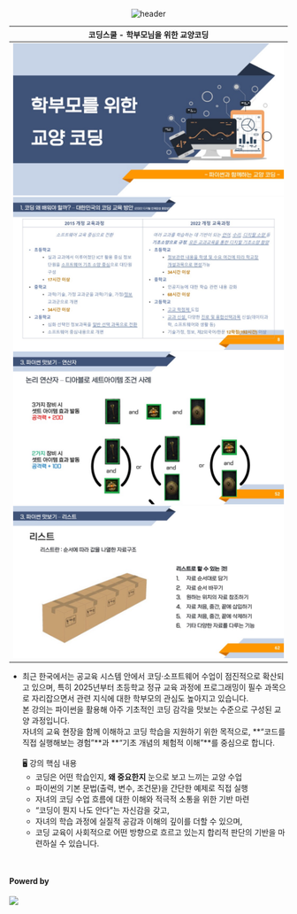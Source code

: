 <div align="center">
  
![header](https://capsule-render.vercel.app/api?type=waving&color=4078c0&height=180&section=header&text=학부모님을%20위한%20교양코딩&fontSize=45&animation=fadeIn&fontAlignY=38&desc=yonghun16&descAlignY=55&descAlign=85)


| 코딩스쿨 - 학부모님을 위한 교양코딩 |
|----------------------|
|<div><img src="https://github.com/yonghun16/coding_school_introductory_coding_for_parents/blob/main/previews/preview1.jpeg?raw=true" width=800px /><br /><img src="https://github.com/yonghun16/coding_school_introductory_coding_for_parents/blob/main/previews/preview2.jpeg?raw=true" width=800px /><br /><img src="https://github.com/yonghun16/coding_school_introductory_coding_for_parents/blob/main/previews/preview3.jpeg?raw=true" width=800px /><br /><img src="https://github.com/yonghun16/coding_school_introductory_coding_for_parents/blob/main/previews/preview4.jpeg?raw=true" width=800px /></div>|

</div>

<ul>
  <li>최근 한국에서는 공교육 시스템 안에서 코딩·소프트웨어 수업이 점진적으로 확산되고 있으며, 특히 2025년부터 초등학교 정규 교육 과정에 프로그래밍이 필수 과목으로 자리잡으면서 관련 지식에 대한 학부모의 관심도 높아지고 있습니다.<br />
본 강의는 파이썬을 활용해 아주 기초적인 코딩 감각을 맛보는 수준으로 구성된 교양 과정입니다.<br />
자녀의 교육 현장을 함께 이해하고 코딩 학습을 지원하기 위한 목적으로, **“코드를 직접 실행해보는 경험”**과 **“기초 개념의 체험적 이해”**를 중심으로 합니다.<br /><br />
🖥️ 강의 핵심 내용
    <ul>
      <li>코딩은 어떤 학습인지, <b>왜 중요한지</b> 눈으로 보고 느끼는 교양 수업</li>
      <li>파이썬의 기본 문법(출력, 변수, 조건문)을 간단한 예제로 직접 실행</li>
      <li>자녀의 코딩 수업 흐름에 대한 이해와 적극적 소통을 위한 기반 마련</li>
      <li>“코딩이 뭔지 나도 안다”는 자신감을 갖고,</li>
      <li>자녀의 학습 과정에 실질적 공감과 이해의 깊이를 더할 수 있으며,</li>
      <li>코딩 교육이 사회적으로 어떤 방향으로 흐르고 있는지 합리적 판단의 기반을 마련하실 수 있습니다.</li>
    </ul>
</ul>

<br />
<h4>Powerd by</h4>
<div>
<!-- Python --><a href="https://www.python.org/"><img src="https://img.shields.io/badge/Python-3776AB?style=flat&logo=Python&logoColor=white" /></a>
</div>
